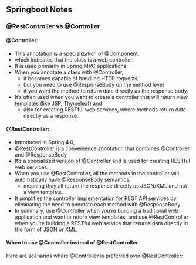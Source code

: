 ## Springboot Notes 
### @RestController vs @Controller
#### @Controller:
- This annotation is a specialization of @Component, 
- which indicates that the class is a web controller.
- It is used primarily in Spring MVC applications.
- When you annotate a class with @Controller, 
  - it becomes capable of handling HTTP requests, 
  - but you need to use @ResponseBody on the method level 
  - if you want the method to return data directly as the response body.
- It’s often used when you want to create a controller that will return view templates (like JSP, Thymeleaf) and 
  - also for creating RESTful web services, where methods return data directly as a response.

#### @RestController:
- Introduced in Spring 4.0, 
- @RestController is a convenience annotation that combines @Controller and @ResponseBody.
- It’s a specialized version of @Controller and is used for creating RESTful web services.
- When you use @RestController, all the methods in the controller will automatically have @ResponseBody semantics, 
  - meaning they all return the response directly as JSON/XML and not a view template.
- It simplifies the controller implementation for REST API services by eliminating the need to annotate each method with @ResponseBody.
- In summary, use @Controller when you’re building a traditional web application and want to return view templates, and use @RestController when you’re building a RESTful web service that returns data directly in the form of JSON or XML.

#### When to use @Controller instead of @RestController
Here are scenarios where @Controller is preferred over @RestController: